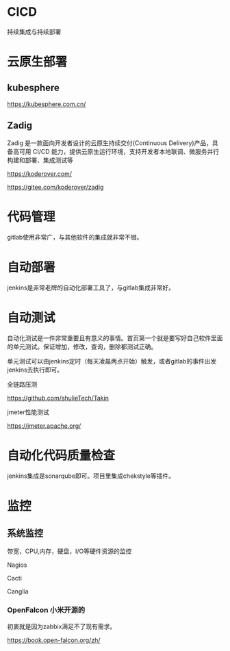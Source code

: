 CICD
===

持续集成与持续部署

# 云原生部署

## kubesphere

https://kubesphere.com.cn/


## Zadig
Zadig 是一款面向开发者设计的云原生持续交付(Continuous Delivery)产品，具备高可用 CI/CD 能力，提供云原生运行环境，支持开发者本地联调、微服务并行构建和部署、集成测试等

https://koderover.com/


https://gitee.com/koderover/zadig



# 代码管理

gitlab使用非常广，与其他软件的集成就非常不错。



# 自动部署

jenkins是非常老牌的自动化部署工具了，与gitlab集成非常好。



# 自动测试

自动化测试是一件非常重要且有意义的事情。首页第一个就是要写好自己软件里面的单元测试。保证增加，修改，查询，删除都测试正确。

单元测试可以由jenkins定时（每天凌晨两点开始）触发，或者gitlab的事件出发jenkins去执行即可。



全链路压测

https://github.com/shulieTech/Takin



jmeter性能测试

https://jmeter.apache.org/





# 自动化代码质量检查

jenkins集成是sonarqube即可。项目里集成chekstyle等插件。

# 监控


## 系统监控

带宽，CPU,内存，硬盘，I/O等硬件资源的监控

Nagios 

Cacti

Canglia

### OpenFalcon 小米开源的

初衷就是因为zabbix满足不了现有需求。

https://book.open-falcon.org/zh/



